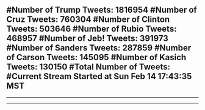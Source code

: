 #Number of Trump Tweets: 1816954
#Number of Cruz Tweets: 760304
#Number of Clinton Tweets: 503646
#Number of Rubio Tweets: 468957
#Number of Jeb! Tweets: 391973
#Number of Sanders Tweets: 287859
#Number of Carson Tweets: 145095
#Number of Kasich Tweets: 130150
#Total Number of Tweets:  
#Current Stream Started at Sun Feb 14 17:43:35 MST
---
---
---
